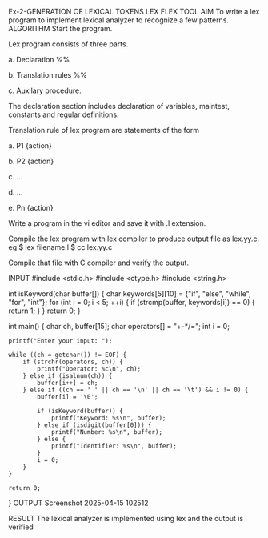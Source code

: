 Ex-2-GENERATION OF LEXICAL TOKENS LEX FLEX TOOL
AIM
To write a lex program to implement lexical analyzer to recognize a few patterns.
ALGORITHM
Start the program.

Lex program consists of three parts.

a. Declaration %%

b. Translation rules %%

c. Auxilary procedure.

The declaration section includes declaration of variables, maintest, constants and regular definitions.

Translation rule of lex program are statements of the form

a. P1 {action}

b. P2 {action}

c. …

d. …

e. Pn {action}

Write a program in the vi editor and save it with .l extension.

Compile the lex program with lex compiler to produce output file as lex.yy.c. eg $ lex filename.l $ cc lex.yy.c

Compile that file with C compiler and verify the output.

INPUT
#include <stdio.h>
#include <ctype.h>
#include <string.h>

int isKeyword(char buffer[]) {
    char keywords[5][10] = {"if", "else", "while", "for", "int"};
    for (int i = 0; i < 5; ++i) {
        if (strcmp(buffer, keywords[i]) == 0) {
            return 1;
        }
    }
    return 0;
}

int main() {
    char ch, buffer[15];
    char operators[] = "+-*/=";
    int i = 0;

    printf("Enter your input: ");
    
    while ((ch = getchar()) != EOF) {
        if (strchr(operators, ch)) {
            printf("Operator: %c\n", ch);
        } else if (isalnum(ch)) {
            buffer[i++] = ch;
        } else if ((ch == ' ' || ch == '\n' || ch == '\t') && i != 0) {
            buffer[i] = '\0';

            if (isKeyword(buffer)) {
                printf("Keyword: %s\n", buffer);
            } else if (isdigit(buffer[0])) {
                printf("Number: %s\n", buffer);
            } else {
                printf("Identifier: %s\n", buffer);
            }
            i = 0;
        }
    }

    return 0;
}
OUTPUT
Screenshot 2025-04-15 102512

RESULT
The lexical analyzer is implemented using lex and the output is verified
